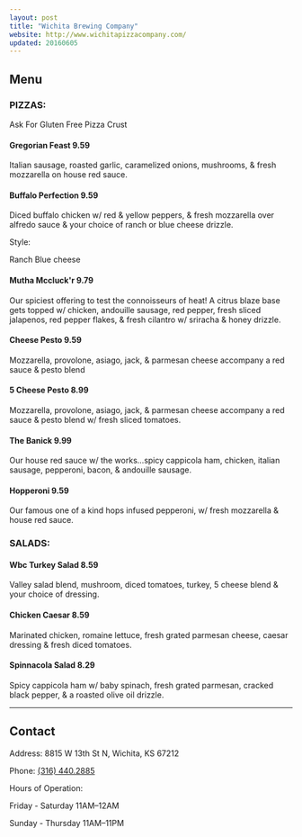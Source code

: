 ```yaml
---
layout: post
title: "Wichita Brewing Company"
website: http://www.wichitapizzacompany.com/
updated: 20160605
---
```


## Menu

### PIZZAS:

Ask For Gluten Free Pizza Crust

#### Gregorian Feast 9.59
Italian sausage, roasted garlic, caramelized onions, mushrooms, & fresh mozzarella on house red
sauce.

#### Buffalo Perfection 9.59
Diced buffalo chicken w/ red & yellow peppers, & fresh mozzarella over alfredo sauce & your
choice of ranch or blue cheese drizzle.

Style:

Ranch Blue cheese

#### Mutha Mccluck'r 9.79
Our spiciest offering to test the connoisseurs of heat! A citrus blaze base gets topped w/ chicken,
andouille sausage, red pepper, fresh sliced jalapenos, red pepper flakes, & fresh cilantro w/
sriracha & honey drizzle.

#### Cheese Pesto 9.59
Mozzarella, provolone, asiago, jack, & parmesan cheese accompany a red sauce & pesto blend

#### 5 Cheese Pesto 8.99
Mozzarella, provolone, asiago, jack, & parmesan cheese accompany a red sauce & pesto blend
w/ fresh sliced tomatoes.

#### The Banick 9.99
Our house red sauce w/ the works...spicy cappicola ham, chicken, italian sausage, pepperoni,
bacon, & andouille sausage.

#### Hopperoni 9.59
Our famous one of a kind hops infused pepperoni, w/ fresh mozzarella & house red sauce.

### SALADS:

#### Wbc Turkey Salad 8.59
Valley salad blend, mushroom, diced tomatoes, turkey, 5 cheese blend & your choice of dressing.

#### Chicken Caesar 8.59
Marinated chicken, romaine lettuce, fresh grated parmesan cheese, caesar dressing & fresh diced
tomatoes.

#### Spinnacola Salad 8.29
Spicy cappicola ham w/ baby spinach, fresh grated parmesan, cracked black pepper, & a roasted
olive oil drizzle.

<hr>

## Contact

Address: 8815 W 13th St N, Wichita, KS 67212

Phone: [(316) 440­.2885](tel:3164402885)

Hours of Operation:

Friday - Saturday 11AM–12AM

Sunday - Thursday 11AM–11PM